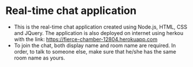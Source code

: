 # Real-time chat application

 * This is the real-time chat application created using Node.js, HTML, CSS and JQuery. The application is also deployed on internet using herkou with the link: https://fierce-chamber-12804.herokuapp.com
 * To join the chat, both display name and room name are required. In order, to talk to someone else, make sure that he/she has the same room name as yours.
